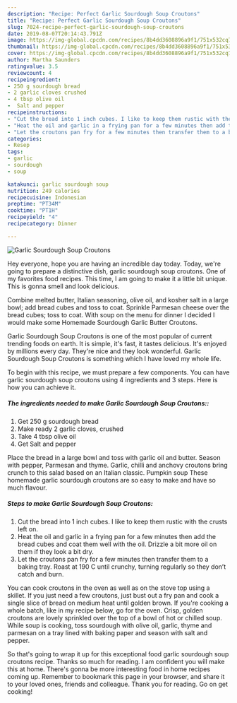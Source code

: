 ```yaml
---
description: "Recipe: Perfect Garlic Sourdough Soup Croutons"
title: "Recipe: Perfect Garlic Sourdough Soup Croutons"
slug: 7024-recipe-perfect-garlic-sourdough-soup-croutons
date: 2019-08-07T20:14:43.791Z
image: https://img-global.cpcdn.com/recipes/8b4dd3608896a9f1/751x532cq70/garlic-sourdough-soup-croutons-recipe-main-photo.jpg
thumbnail: https://img-global.cpcdn.com/recipes/8b4dd3608896a9f1/751x532cq70/garlic-sourdough-soup-croutons-recipe-main-photo.jpg
cover: https://img-global.cpcdn.com/recipes/8b4dd3608896a9f1/751x532cq70/garlic-sourdough-soup-croutons-recipe-main-photo.jpg
author: Martha Saunders
ratingvalue: 3.5
reviewcount: 4
recipeingredient:
- 250 g sourdough bread
- 2 garlic cloves crushed
- 4 tbsp olive oil
-  Salt and pepper
recipeinstructions:
- "Cut the bread into 1 inch cubes. I like to keep them rustic with the crusts left on."
- "Heat the oil and garlic in a frying pan for a few minutes then add the bread cubes and coat them well with the oil. Drizzle a bit more oil on them if they look a bit dry."
- "Let the croutons pan fry for a few minutes then transfer them to a baking tray. Roast at 190 C until crunchy, turning regularly so they don’t catch and burn."
categories:
- Resep
tags:
- garlic
- sourdough
- soup

katakunci: garlic sourdough soup
nutrition: 249 calories
recipecuisine: Indonesian
preptime: "PT34M"
cooktime: "PT1H"
recipeyield: "4"
recipecategory: Dinner

---
```



![Garlic Sourdough Soup Croutons](https://img-global.cpcdn.com/recipes/8b4dd3608896a9f1/751x532cq70/garlic-sourdough-soup-croutons-recipe-main-photo.jpg)

Hey everyone, hope you are having an incredible day today. Today, we're going to prepare a distinctive dish, garlic sourdough soup croutons. One of my favorites food recipes. This time, I am going to make it a little bit unique. This is gonna smell and look delicious.

Combine melted butter, Italian seasoning, olive oil, and kosher salt in a large bowl; add bread cubes and toss to coat. Sprinkle Parmesan cheese over the bread cubes; toss to coat. With soup on the menu for dinner I decided I would make some Homemade Sourdough Garlic Butter Croutons.

Garlic Sourdough Soup Croutons is one of the most popular of current trending foods on earth. It is simple, it's fast, it tastes delicious. It's enjoyed by millions every day. They're nice and they look wonderful. Garlic Sourdough Soup Croutons is something which I have loved my whole life.


To begin with this recipe, we must prepare a few components. You can have garlic sourdough soup croutons using 4 ingredients and 3 steps. Here is how you can achieve it.

##### The ingredients needed to make Garlic Sourdough Soup Croutons::

1. Get 250 g sourdough bread
1. Make ready 2 garlic cloves, crushed
1. Take 4 tbsp olive oil
1. Get  Salt and pepper


Place the bread in a large bowl and toss with garlic oil and butter. Season with pepper, Parmesan and thyme. Garlic, chilli and anchovy croutons bring crunch to this salad based on an Italian classic. Pumpkin soup These homemade garlic sourdough croutons are so easy to make and have so much flavour. 

##### Steps to make Garlic Sourdough Soup Croutons:

1. Cut the bread into 1 inch cubes. I like to keep them rustic with the crusts left on.
1. Heat the oil and garlic in a frying pan for a few minutes then add the bread cubes and coat them well with the oil. Drizzle a bit more oil on them if they look a bit dry.
1. Let the croutons pan fry for a few minutes then transfer them to a baking tray. Roast at 190 C until crunchy, turning regularly so they don’t catch and burn.


You can cook croutons in the oven as well as on the stove top using a skillet. If you just need a few croutons, just bust out a fry pan and cook a single slice of bread on medium heat until golden brown. If you&#39;re cooking a whole batch, like in my recipe below, go for the oven. Crisp, golden croutons are lovely sprinkled over the top of a bowl of hot or chilled soup. While soup is cooking, toss sourdough with olive oil, garlic, thyme and parmesan on a tray lined with baking paper and season with salt and pepper. 

So that's going to wrap it up for this exceptional food garlic sourdough soup croutons recipe. Thanks so much for reading. I am confident you will make this at home. There's gonna be more interesting food in home recipes coming up. Remember to bookmark this page in your browser, and share it to your loved ones, friends and colleague. Thank you for reading. Go on get cooking!
